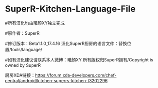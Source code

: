 # SuperR-Kitchen-Language-File
#所有汉化均由曦颜XY独立完成

#原作者：SuperR

#修订版本：Beta1.1.0_17.4.16
汉化SuperR厨房的语言文件：替换位置/tools/language/

#如有汉化建议请联系本人微博：曦顏XY
所有版权归SuperR拥有/Copyright is owned by SuperR

厨房XDA链接：https://forum.xda-developers.com/chef-central/android/kitchen-superrs-kitchen-t3202296
